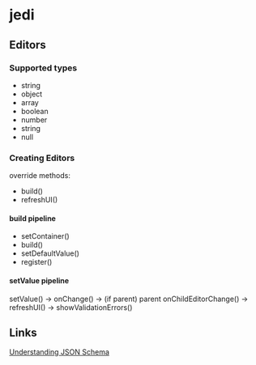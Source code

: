 # jedi

## Editors

### Supported types

- string
- object
- array
- boolean
- number
- string
- null

### Creating Editors

override methods:

- build()
- refreshUI()

#### build pipeline

- setContainer()
- build()
- setDefaultValue()
- register()

#### setValue pipeline

setValue() -> onChange() -> (if parent) parent onChildEditorChange() -> refreshUI() -> showValidationErrors()

## Links

[Understanding JSON Schema](http://json-schema.org/understanding-json-schema/index.html)

